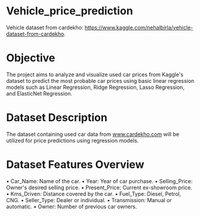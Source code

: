 # Vehicle_price_prediction
Vehicle dataset from cardekho: https://www.kaggle.com/nehalbirla/vehicle-dataset-from-cardekho.

# Objective

The project aims to analyze and visualize used car prices from Kaggle's dataset to predict the most probable car prices using basic linear regression models such as Linear Regression, Ridge Regression, Lasso Regression, and ElasticNet Regression.

# Dataset Description

The dataset containing used car data from www.cardekho.com will be utilized for price predictions using regression models.
 
# Dataset Features Overview

• Car_Name: Name of the car.
• Year: Year of car purchase.
• Selling_Price: Owner's desired selling price.
• Present_Price: Current ex-showroom price.
• Kms_Driven: Distance covered by the car.
• Fuel_Type: Diesel, Petrol, CNG.
• Seller_Type: Dealer or individual.
• Transmission: Manual or automatic.
• Owner: Number of previous car owners.
